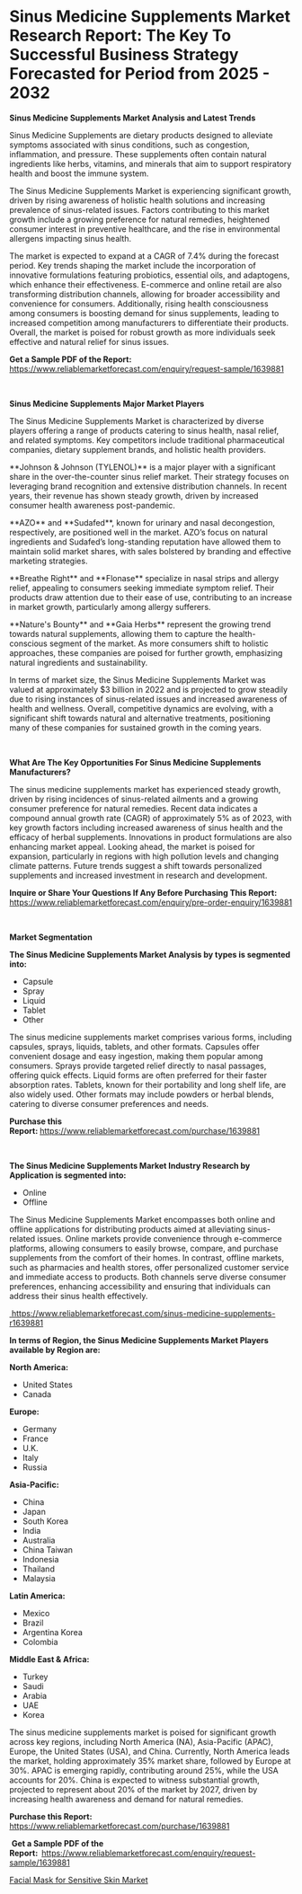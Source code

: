 <p><h1>Sinus Medicine Supplements Market Research Report: The Key To Successful Business Strategy Forecasted for Period from 2025 - 2032</h1></p><p><strong>Sinus Medicine Supplements Market Analysis and Latest Trends</strong></p>
<p><p>Sinus Medicine Supplements are dietary products designed to alleviate symptoms associated with sinus conditions, such as congestion, inflammation, and pressure. These supplements often contain natural ingredients like herbs, vitamins, and minerals that aim to support respiratory health and boost the immune system. </p><p>The Sinus Medicine Supplements Market is experiencing significant growth, driven by rising awareness of holistic health solutions and increasing prevalence of sinus-related issues. Factors contributing to this market growth include a growing preference for natural remedies, heightened consumer interest in preventive healthcare, and the rise in environmental allergens impacting sinus health.</p><p>The market is expected to expand at a CAGR of 7.4% during the forecast period. Key trends shaping the market include the incorporation of innovative formulations featuring probiotics, essential oils, and adaptogens, which enhance their effectiveness. E-commerce and online retail are also transforming distribution channels, allowing for broader accessibility and convenience for consumers. Additionally, rising health consciousness among consumers is boosting demand for sinus supplements, leading to increased competition among manufacturers to differentiate their products. Overall, the market is poised for robust growth as more individuals seek effective and natural relief for sinus issues.</p></p>
<p><strong>Get a Sample PDF of the Report:&nbsp;</strong> <a href="https://www.reliablemarketforecast.com/enquiry/request-sample/1639881?utm_campaign=2268&utm_medium=2&utm_source=Github&utm_content=ia&utm_term=09022025&utm_id=sinus-medicine-supplements">https://www.reliablemarketforecast.com/enquiry/request-sample/1639881</a></p>
<p>&nbsp;</p>
<p><strong>Sinus Medicine Supplements Major Market Players</strong></p>
<p><p>The Sinus Medicine Supplements Market is characterized by diverse players offering a range of products catering to sinus health, nasal relief, and related symptoms. Key competitors include traditional pharmaceutical companies, dietary supplement brands, and holistic health providers.</p><p>**Johnson & Johnson (TYLENOL)** is a major player with a significant share in the over-the-counter sinus relief market. Their strategy focuses on leveraging brand recognition and extensive distribution channels. In recent years, their revenue has shown steady growth, driven by increased consumer health awareness post-pandemic.</p><p>**AZO** and **Sudafed**, known for urinary and nasal decongestion, respectively, are positioned well in the market. AZO’s focus on natural ingredients and Sudafed’s long-standing reputation have allowed them to maintain solid market shares, with sales bolstered by branding and effective marketing strategies.</p><p>**Breathe Right** and **Flonase** specialize in nasal strips and allergy relief, appealing to consumers seeking immediate symptom relief. Their products draw attention due to their ease of use, contributing to an increase in market growth, particularly among allergy sufferers.</p><p>**Nature's Bounty** and **Gaia Herbs** represent the growing trend towards natural supplements, allowing them to capture the health-conscious segment of the market. As more consumers shift to holistic approaches, these companies are poised for further growth, emphasizing natural ingredients and sustainability.</p><p>In terms of market size, the Sinus Medicine Supplements Market was valued at approximately $3 billion in 2022 and is projected to grow steadily due to rising instances of sinus-related issues and increased awareness of health and wellness. Overall, competitive dynamics are evolving, with a significant shift towards natural and alternative treatments, positioning many of these companies for sustained growth in the coming years.</p></p>
<p>&nbsp;</p>
<p><strong>What Are The Key Opportunities For Sinus Medicine Supplements Manufacturers?</strong></p>
<p><p>The sinus medicine supplements market has experienced steady growth, driven by rising incidences of sinus-related ailments and a growing consumer preference for natural remedies. Recent data indicates a compound annual growth rate (CAGR) of approximately 5% as of 2023, with key growth factors including increased awareness of sinus health and the efficacy of herbal supplements. Innovations in product formulations are also enhancing market appeal. Looking ahead, the market is poised for expansion, particularly in regions with high pollution levels and changing climate patterns. Future trends suggest a shift towards personalized supplements and increased investment in research and development.</p></p>
<p><strong>Inquire or Share Your Questions If Any Before Purchasing This Report:</strong> <a href="https://www.reliablemarketforecast.com/enquiry/pre-order-enquiry/1639881?utm_campaign=2268&utm_medium=2&utm_source=Github&utm_content=ia&utm_term=09022025&utm_id=sinus-medicine-supplements">https://www.reliablemarketforecast.com/enquiry/pre-order-enquiry/1639881</a></p>
<p>&nbsp;</p>
<p><strong>Market Segmentation</strong></p>
<p><strong>The Sinus Medicine Supplements Market Analysis by types is segmented into:</strong></p>
<p><ul><li>Capsule</li><li>Spray</li><li>Liquid</li><li>Tablet</li><li>Other</li></ul></p>
<p><p>The sinus medicine supplements market comprises various forms, including capsules, sprays, liquids, tablets, and other formats. Capsules offer convenient dosage and easy ingestion, making them popular among consumers. Sprays provide targeted relief directly to nasal passages, offering quick effects. Liquid forms are often preferred for their faster absorption rates. Tablets, known for their portability and long shelf life, are also widely used. Other formats may include powders or herbal blends, catering to diverse consumer preferences and needs.</p></p>
<p><strong>Purchase this Report:&nbsp;</strong><a href="https://www.reliablemarketforecast.com/purchase/1639881?utm_campaign=2268&utm_medium=2&utm_source=Github&utm_content=ia&utm_term=09022025&utm_id=sinus-medicine-supplements">https://www.reliablemarketforecast.com/purchase/1639881</a></p>
<p>&nbsp;</p>
<p><strong>The Sinus Medicine Supplements Market Industry Research by Application is segmented into:</strong></p>
<p><ul><li>Online</li><li>Offline</li></ul></p>
<p><p>The Sinus Medicine Supplements Market encompasses both online and offline applications for distributing products aimed at alleviating sinus-related issues. Online markets provide convenience through e-commerce platforms, allowing consumers to easily browse, compare, and purchase supplements from the comfort of their homes. In contrast, offline markets, such as pharmacies and health stores, offer personalized customer service and immediate access to products. Both channels serve diverse consumer preferences, enhancing accessibility and ensuring that individuals can address their sinus health effectively.</p></p>
<p><a href="https://www.reliablemarketforecast.com/sinus-medicine-supplements-r1639881?utm_campaign=2268&utm_medium=2&utm_source=Github&utm_content=ia&utm_term=09022025&utm_id=sinus-medicine-supplements">&nbsp;https://www.reliablemarketforecast.com/sinus-medicine-supplements-r1639881</a></p>
<p><strong>In terms of Region, the Sinus Medicine Supplements Market Players available by Region are:</strong></p>
<p>
    <p> <strong> North America: </strong>
        <ul>
            <li>United States</li>
            <li>Canada</li>
        </ul>
        </p> 
    <p> <strong> Europe: </strong>
        <ul>
            <li>Germany</li>
            <li>France</li>
            <li>U.K.</li>
            <li>Italy</li>
            <li>Russia</li>
        </ul>
        </p> 
    <p> <strong> Asia-Pacific: </strong>
        <ul>
            <li>China</li>
            <li>Japan</li>
            <li>South Korea</li>
            <li>India</li>
            <li>Australia</li>
            <li>China Taiwan</li>
            <li>Indonesia</li>
            <li>Thailand</li>
            <li>Malaysia</li>
        </ul>
        </p> 
    <p> <strong> Latin America: </strong>
        <ul>
            <li>Mexico</li>
            <li>Brazil</li>
            <li>Argentina Korea</li>
            <li>Colombia</li>
        </ul>
        </p> 
    <p> <strong> Middle East & Africa: </strong>
        <ul>
            <li>Turkey</li>
            <li>Saudi</li>
            <li>Arabia</li>
            <li>UAE</li>
            <li>Korea</li>
        </ul>
    </p>
    </p>
<p><p>The sinus medicine supplements market is poised for significant growth across key regions, including North America (NA), Asia-Pacific (APAC), Europe, the United States (USA), and China. Currently, North America leads the market, holding approximately 35% market share, followed by Europe at 30%. APAC is emerging rapidly, contributing around 25%, while the USA accounts for 20%. China is expected to witness substantial growth, projected to represent about 20% of the market by 2027, driven by increasing health awareness and demand for natural remedies.</p></p>
<p><strong>Purchase this Report: </strong><a href="https://www.reliablemarketforecast.com/purchase/1639881?utm_campaign=2268&utm_medium=2&utm_source=Github&utm_content=ia&utm_term=09022025&utm_id=sinus-medicine-supplements">https://www.reliablemarketforecast.com/purchase/1639881</a></p>
<p>&nbsp;<strong>Get a Sample PDF of the Report:&nbsp;&nbsp;</strong><a href="https://www.reliablemarketforecast.com/enquiry/request-sample/1639881?utm_campaign=2268&utm_medium=2&utm_source=Github&utm_content=ia&utm_term=09022025&utm_id=sinus-medicine-supplements">https://www.reliablemarketforecast.com/enquiry/request-sample/1639881</a></p>
<p><strong></strong></p>
<p><p><a href="https://github.com/lehumiston1971679/Market-Research-Report-List-1/blob/main/facial-mask-for-sensitive-skin-market.md?utm_campaign=2268&utm_medium=2&utm_source=Github&utm_content=ia&utm_term=09022025&utm_id=sinus-medicine-supplements">Facial Mask for Sensitive Skin Market</a></p></p>